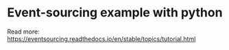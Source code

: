 # Event-sourcing example with python

Read more: https://eventsourcing.readthedocs.io/en/stable/topics/tutorial.html
